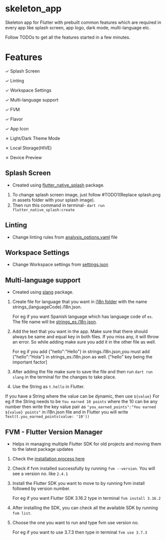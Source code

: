 # skeleton_app

Skeleton app for Flutter with prebuilt common features which are required in every app like splash screen, app logo, dark mode, multi-language etc.

Follow TODOs to get all the features started in a few minutes.

# Features

✓ Splash Screen

✓ Linting

✓ Workspace Settings

✓ Multi-language support

✓ FVM

✓ Flavor

✓ App Icon

✗ Light/Dark Theme Mode

✗ Local Storage(HIVE)

✗ Device Preview

## Splash Screen

- Created using [flutter_native_splash](https://pub.dev/packages/flutter_native_splash) package.

1. To change splash screen image, just follow #TODO1(Replace splash.png in assets folder with your splash image).
2. Then run this command in terminal- `dart run flutter_native_splash:create`

## Linting

- Change linting rules from [analysis_options.yaml](analysis_options.yaml) file

## Workspace Settings

- Change Workspace settings from [settings.json](.vscode/settings.json)

## Multi-language support

- Created using [slang](https://pub.dev/packages/slang) package.

1.  Create file for language that you want in [i18n folder](lib/i18n/) with the name strings\_(languageCode).i18n.json.

    For eg if you want Spanish language which has language code of `es`. The file name will be [strings_es.i18n.json](lib/i18n/strings.i18n.json).

2.  Add the text that you want in the app. Make sure that there should always be same and equal key in both files. If you miss any, it will throw an error. So while adding make sure you add it in the other file as well.

    For eg if you add {"hello":"Hello"} in strings.i18n.json,you must add {"hello":"Hola"} in strings_es.i18n.json as well. ["hello" key being the important factor]

3.  After adding the file make sure to save the file and then run `dart run slang` in the terminal for the changes to take place.

4.  Use the String as `t.hello` in Flutter.

If you have a String where the value can be dynamic, then use `${value}`
For eg if the String needs to be `You earned 10 points` where the 10 can be any number then write the key value pair as `"you_earned_points":"You earned ${value} points"` in i18n.json file and in Flutter you will write
`Text(t.you_earned_points(value: '10'))`

## FVM - Flutter Version Manager

- Helps in managing multiple Flutter SDK for old projects and moving them to the latest package updates

1. Check the [installation process here](https://fvm.app/docs/getting_started/installation)

2. Check if fvm installed successfully by running `fvm --version`. You will see a version no. like `2.4.1`

3. Install the Flutter SDK you want to move to by running fvm install followed by version number.

   For eg if you want Flutter SDK 3.16.2 type in terminal `fvm install 3.16.2`

4. After installing the SDK, you can check all the available SDK by running `fvm list`.

5. Choose the one you want to run and type fvm use version no.

   For eg if you want to use 3.7.3 then type in terminal `fvm use 3.7.3`
